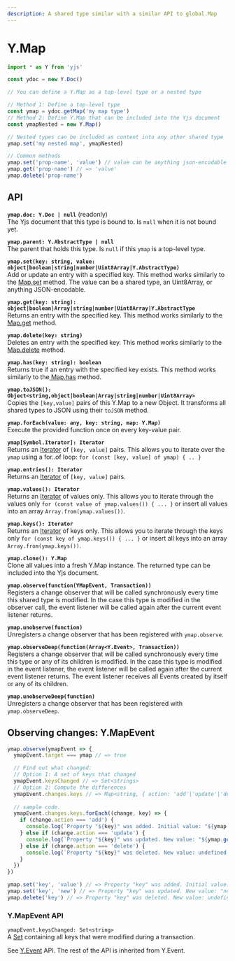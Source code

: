```yaml
---
description: A shared type similar with a similar API to global.Map
---
```


# Y.Map



```javascript
import * as Y from 'yjs'

const ydoc = new Y.Doc()

// You can define a Y.Map as a top-level type or a nested type

// Method 1: Define a top-level type
const ymap = ydoc.getMap('my map type') 
// Method 2: Define Y.Map that can be included into the Yjs document
const ymapNested = new Y.Map()

// Nested types can be included as content into any other shared type
ymap.set('my nested map', ymapNested)

// Common methods
ymap.set('prop-name', 'value') // value can be anything json-encodable
ymap.get('prop-name') // => 'value'
ymap.delete('prop-name')
```

## API

**`ymap.doc: Y.Doc | null`** \(readonly\)  
    The Yjs document that this type is bound to. Is `null` when it is not bound yet.

**`ymap.parent: Y.AbstractType | null`**  
    The parent that holds this type. Is `null` if this `ymap` is a top-level type.

**`ymap.set(key: string, value: object|boolean|string|number|Uint8Array|Y.AbstractType)`**  
    Add or update an entry with a specified key. This method works similarly to the [Map.set](https://developer.mozilla.org/en-US/docs/Web/JavaScript/Reference/Global_Objects/Map/set) method. The value can be a shared type, an Uint8Array, or anything JSON-encodable.

**`ymap.get(key: string): object|boolean|Array|string|number|Uint8Array|Y.AbstractType`**  
    Returns an entry with the specified key. This method works similarly to the [Map.get](https://developer.mozilla.org/en-US/docs/Web/JavaScript/Reference/Global_Objects/Map/get) method.

**`ymap.delete(key: string)`**  
    Deletes an entry with the specified key. This method works similarly to the [Map.delete](https://developer.mozilla.org/en-US/docs/Web/JavaScript/Reference/Global_Objects/Map/delete) method.

**`ymap.has(key: string): boolean`**  
    Returns true if an entry with the specified key exists. This method works similarly to the[ Map.has](https://developer.mozilla.org/en-US/docs/Web/JavaScript/Reference/Global_Objects/Map/has) method.

**`ymap.toJSON(): Object<string,object|boolean|Array|string|number|Uint8Array>`**  
    Copies the `[key,value]` pairs of this Y.Map to a new Object. It transforms all shared types to JSON using their `toJSON` method.

**`ymap.forEach(value: any, key: string, map: Y.Map)`**  
    Execute the provided function once on every key-value pair.

**`ymap[Symbol.Iterator]: Iterator`**  
    Returns an [Iterator](https://developer.mozilla.org/en-US/docs/Web/JavaScript/Reference/Iteration_protocols) of `[key, value]` pairs. This allows you to iterate over the `ymap` using a for..of loop: `for (const [key, value] of ymap) { .. }`

**`ymap.entries(): Iterator`**  
    Returns an [Iterator](https://developer.mozilla.org/en-US/docs/Web/JavaScript/Reference/Iteration_protocols) of `[key, value]` pairs.

**`ymap.values(): Iterator`**  
    Returns an [Iterator](https://developer.mozilla.org/en-US/docs/Web/JavaScript/Reference/Iteration_protocols) of values only. This allows you to iterate through the values only `for (const value of ymap.values()) { ... }` or insert all values into an array `Array.from(ymap.values())`.

**`ymap.keys(): Iterator`**  
    Returns an [Iterator](https://developer.mozilla.org/en-US/docs/Web/JavaScript/Reference/Iteration_protocols) of keys only. This allows you to iterate through the keys only `for (const key of ymap.keys()) { ... }` or insert all keys into an array `Array.from(ymap.keys())`.

**`ymap.clone(): Y.Map`**  
    Clone all values into a fresh Y.Map instance. The returned type can be included into the Yjs document.

**`ymap.observe(function(YMapEvent, Transaction))`**  
    Registers a change observer that will be called synchronously every time this shared type is modified. In the case this type is modified in the observer call, the event listener will be called again after the current event listener returns.

**`ymap.unobserve(function)`**  
    Unregisters a change observer that has been registered with `ymap.observe`.

**`ymap.observeDeep(function(Array<Y.Event>, Transaction))`**  
    Registers a change observer that will be called synchronously every time this type or any of its children is modified. In the case this type is modified in the event listener, the event listener will be called again after the current event listener returns. The event listener receives all Events created by itself or any of its children.

**`ymap.unobserveDeep(function)`**  
    Unregisters a change observer that has been registered with `ymap.observeDeep`.

## Observing changes: Y.MapEvent

```javascript
ymap.observe(ymapEvent => {
  ymapEvent.target === ymap // => true

  // Find out what changed: 
  // Option 1: A set of keys that changed
  ymapEvent.keysChanged // => Set<strings>
  // Option 2: Compute the differences
  ymapEvent.changes.keys // => Map<string, { action: 'add'|'update'|'delete', oldValue: any}>
  
  // sample code.
  ymapEvent.changes.keys.forEach((change, key) => {
    if (change.action === 'add') {
      console.log(`Property "${key}" was added. Initial value: "${ymap.get(key)}".`)
    } else if (change.action === 'update') {
      console.log(`Property "${key}" was updated. New value: "${ymap.get(key)}". Previous value: "${change.oldValue}".`)
    } else if (change.action === 'delete') {
      console.log(`Property "${key}" was deleted. New value: undefined. Previous value: "${change.oldValue}".`)
    }
  })
})

ymap.set('key', 'value') // => Property "key" was added. Initial value: "value".
ymap.set('key', 'new') // => Property "key" was updated. New value: "new". Previous value: "value".
ymap.delete('key') // => Property "key" was deleted. New value: undefined. Previous Value: "new".

```

### Y.MapEvent API

`ymapEvent.keysChanged: Set<string>`  
    A [Set](https://developer.mozilla.org/en-US/docs/Web/JavaScript/Reference/Global_Objects/Set) containing all keys that were modified during a transaction.

See [Y.Event](../y.event.md) API. The rest of the API is inherited from Y.Event.

